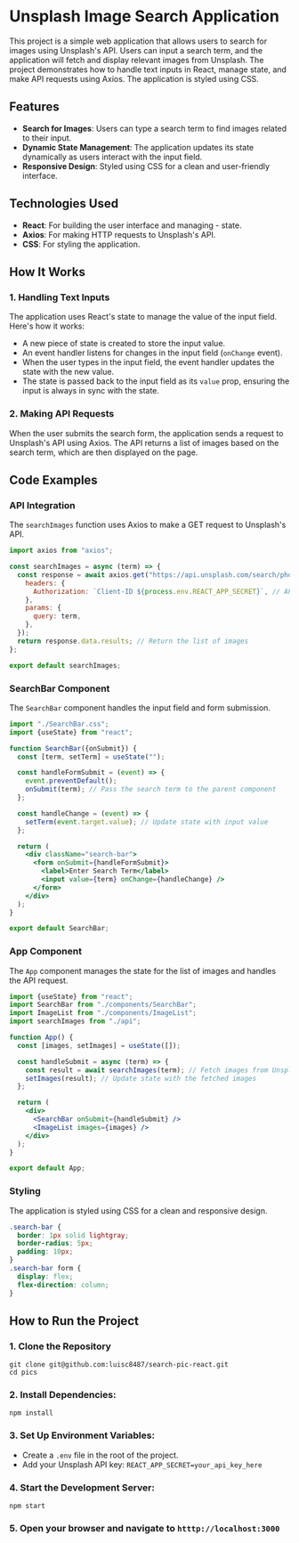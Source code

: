 # Unsplash Image Search Application

This project is a simple web application that allows users to search for images using Unsplash's API. Users can input a search term, and the application will fetch and display relevant images from Unsplash. The project demonstrates how to handle text inputs in React, manage state, and make API requests using Axios. The application is styled using CSS.

## Features

- **Search for Images**: Users can type a search term to find images related to their input.
- **Dynamic State Management**: The application updates its state dynamically as users interact with the input field.
- **Responsive Design**: Styled using CSS for a clean and user-friendly interface.

## Technologies Used

- **React**: For building the user interface and managing - state.
- **Axios**: For making HTTP requests to Unsplash's API.
- **CSS**: For styling the application.

## How It Works

### 1. Handling Text Inputs

The application uses React's state to manage the value of the input field. Here's how it works:

- A new piece of state is created to store the input value.
- An event handler listens for changes in the input field (`onChange` event).
- When the user types in the input field, the event handler updates the state with the new value.
- The state is passed back to the input field as its `value` prop, ensuring the input is always in sync with the state.

### 2. Making API Requests

When the user submits the search form, the application sends a request to Unsplash's API using Axios. The API returns a list of images based on the search term, which are then displayed on the page.

## Code Examples

### API Integration

The `searchImages` function uses Axios to make a GET request to Unsplash's API.

```jsx
import axios from "axios";

const searchImages = async (term) => {
  const response = await axios.get("https://api.unsplash.com/search/photos", {
    headers: {
      Authorization: `Client-ID ${process.env.REACT_APP_SECRET}`, // API key from environment variables
    },
    params: {
      query: term,
    },
  });
  return response.data.results; // Return the list of images
};

export default searchImages;
```

### SearchBar Component

The `SearchBar` component handles the input field and form submission.

```jsx
import "./SearchBar.css";
import {useState} from "react";

function SearchBar({onSubmit}) {
  const [term, setTerm] = useState("");

  const handleFormSubmit = (event) => {
    event.preventDefault();
    onSubmit(term); // Pass the search term to the parent component
  };

  const handleChange = (event) => {
    setTerm(event.target.value); // Update state with input value
  };

  return (
    <div className="search-bar">
      <form onSubmit={handleFormSubmit}>
        <label>Enter Search Term</label>
        <input value={term} onChange={handleChange} />
      </form>
    </div>
  );
}

export default SearchBar;
```

### App Component

The `App` component manages the state for the list of images and handles the API request.

```jsx
import {useState} from "react";
import SearchBar from "./components/SearchBar";
import ImageList from "./components/ImageList";
import searchImages from "./api";

function App() {
  const [images, setImages] = useState([]);

  const handleSubmit = async (term) => {
    const result = await searchImages(term); // Fetch images from Unsplash API
    setImages(result); // Update state with the fetched images
  };

  return (
    <div>
      <SearchBar onSubmit={handleSubmit} />
      <ImageList images={images} />
    </div>
  );
}

export default App;
```

### Styling

The application is styled using CSS for a clean and responsive design.

```css
.search-bar {
  border: 1px solid lightgray;
  border-radius: 5px;
  padding: 10px;
}
.search-bar form {
  display: flex;
  flex-direction: column;
}
```

## How to Run the Project

### 1. Clone the Repository

```luna
git clone git@github.com:luisc8487/search-pic-react.git
cd pics
```

### 2. Install Dependencies:

```luna
npm install
```

### 3. Set Up Environment Variables:

- Create a `.env` file in the root of the project.
- Add your Unsplash API key:
  `REACT_APP_SECRET=your_api_key_here`

### 4. Start the Development Server:

`npm start`

### 5. Open your browser and navigate to `htttp://localhost:3000`
